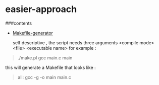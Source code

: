 # easier-approach

###contents
* [Makefile-generator](https://github.com/abdulwahab-alobaid-2191115290/easier-approach/tree/main/Makefile_Generator )

	self descriptive , the script needs three arguments \<compile mode\> \<file\> \<executable name\>
	for example :
> ./make.pl gcc main.c main  

this will generate a Makefile that looks like :

> all:
	gcc -g -o main main.c
